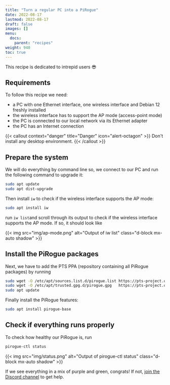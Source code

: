 ```yaml
---
title: "Turn a regular PC into a PiRogue"
date: 2022-08-17
lastmod: 2022-08-17
draft: false
images: []
menu:
  docs:
    parent: "recipes"
weight: 940
toc: true
---
```


This recipe is dedicated to intrepid users 😎

## Requirements
To follow this recipe we need:
* a PC with one Ethernet interface, one wireless interface and Debian 12 freshly installed
* the wireless interface has to support the AP mode (access-point mode)
* the PC is connected to our local network via its Ethernet adapter
* the PC has an Internet connection

{{< callout context="danger" title="Danger" icon="alert-octagon" >}}
Don't install any desktop environment.
{{< /callout >}}

## Prepare the system
We will do everything by command line so, we connect to our PC and run the following command to upgrade it:

```bash
sudo apt update
sudo apt dist-upgrade
```

Then install `iw` to check if the wireless interface supports the AP mode:

```bash
sudo apt install iw
```

run `iw list`and scroll through its output to check if the wireless interface supports the AP mode. If so, it should look like

{{< img src="img/ap-mode.png" alt="Output of iw list" class="d-block mx-auto shadow" >}}

## Install the PiRogue packages
Next, we have to add the PTS PPA (repository containing all PiRogue packages) by running 

```bash
sudo wget -O /etc/apt/sources.list.d/pirogue.list https://pts-project.org/debian-12/pirogue.list
sudo wget -O /etc/apt/trusted.gpg.d/pirogue.gpg   https://pts-project.org/debian-12/pirogue.gpg
sudo apt update
```

Finally install the PiRogue features:

```bash
sudo apt install pirogue-base
```

## Check if everything runs properly
To check how healthy our PiRogue is, run

```bash
pirogue-ctl status 
```

{{< img src="img/status.png" alt="Output of pirogue-ctl status" class="d-block mx-auto shadow" >}}

If we see everything in a mix of purple and green, congrats! If not, [join the Discord channel](https://discord.gg/qGX73GYNdp) to get help.